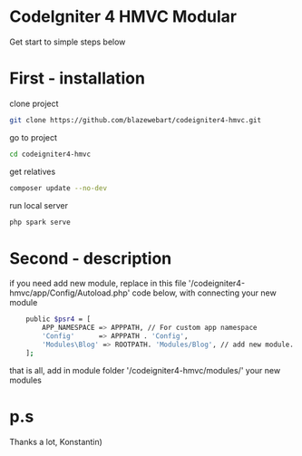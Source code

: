# CodeIgniter 4 HMVC Modular

Get start to simple steps below

# First - installation

clone project
```sh
git clone https://github.com/blazewebart/codeigniter4-hmvc.git
``` 

go to project
```sh
cd codeigniter4-hmvc
``` 

get relatives
```sh
composer update --no-dev
``` 

run local server
```sh
php spark serve
``` 

# Second - description

if you need add new module, replace in this file '/codeigniter4-hmvc/app/Config/Autoload.php' code below, with connecting your new module 

```sh
    public $psr4 = [
        APP_NAMESPACE => APPPATH, // For custom app namespace
        'Config'      => APPPATH . 'Config',
        'Modules\Blog' => ROOTPATH. 'Modules/Blog', // add new module.
    ];
``` 

that is all, add in module folder '/codeigniter4-hmvc/modules/' your new modules

# p.s

Thanks a lot, Konstantin)

